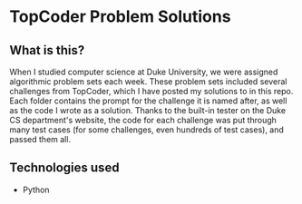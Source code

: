 # TopCoder Problem Solutions

## What is this?

When I studied computer science at Duke University, we were assigned algorithmic problem sets each week. These problem sets included several challenges from TopCoder, which I have posted my solutions to in this repo. Each folder contains the prompt for the challenge it is named after, as well as the code I wrote as a solution. Thanks to the built-in tester on the Duke CS department's website, the code for each challenge was put through many test cases (for some challenges, even hundreds of test cases), and passed them all. 

## Technologies used
* Python
